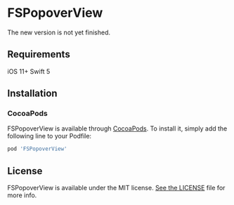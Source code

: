 # FSPopoverView

The new version is not yet finished. 

## Requirements

iOS 11+
Swift 5

## Installation

### CocoaPods

FSPopoverView is available through [CocoaPods](https://cocoapods.org). 
To install it, simply add the following line to your Podfile:

```ruby
pod 'FSPopoverView'
```

## License

FSPopoverView is available under the MIT license. [See the LICENSE](https://github.com/lifution/Popover/blob/master/LICENSE) file for more info.
